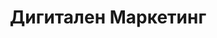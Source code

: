 ---
layout: index
rel: /home
company: Алмеро
title: Дигитален Маркетинг
description: Дигитален маркетинг и бизнес развитие. Уеб дизайн и разработка на цялостната концепция за дигитален маркетинг. Онлайн реклама, SEO оптимизация и мултимедийни услуги.
highlight: /about/highlight
header: full
blog:
  title: 
  description: 
  url: 
youtube:
  title: Виж видео канала
  description: 
  url: http://www.youtube.com/almerobg
facebook:
  title: Присъедини се
  description: 
  url: http://facebook.com/almero.bg
copyright:
  rights: 
  author: 
    title: almero.bg
    description: Дигитален Маркетинг
    url: http://almero.bg
image: /images/cover.jpg
---